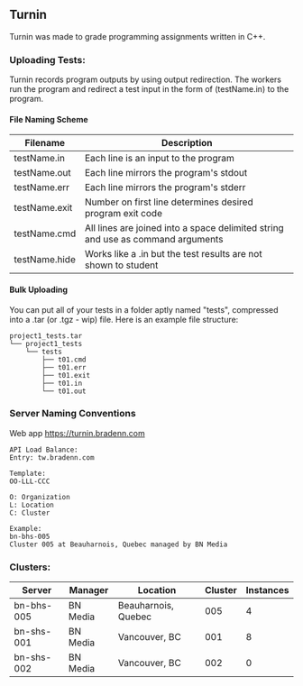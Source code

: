 ## Turnin
Turnin was made to grade programming assignments written in C++.

### Uploading Tests:

Turnin records program outputs by using output redirection. The workers run the program and redirect a test input
in the form of (testName.in) to the program.


#### File Naming Scheme

| Filename      | Description                                                                     |
|---------------|---------------------------------------------------------------------------------|
| testName.in   | Each line is an input to the program                                            |
| testName.out  | Each line mirrors the program's stdout                                          |
| testName.err  | Each line mirrors the program's stderr                                          |
| testName.exit | Number on first line determines desired program exit code                       |
| testName.cmd  | All lines are joined into a space delimited string and use as command arguments |
| testName.hide | Works like a .in but the test results are not shown to student                  |

#### Bulk Uploading
You can put all of your tests in a folder aptly named "tests", compressed into a .tar (or .tgz - wip) file.
Here is an example file structure:
```
project1_tests.tar
└── project1_tests
    └── tests
        ├── t01.cmd
        ├── t01.err
        ├── t01.exit
        ├── t01.in
        └── t01.out
```

### Server Naming Conventions
Web app https://turnin.bradenn.com
```
API Load Balance:
Entry: tw.bradenn.com

Template:
OO-LLL-CCC

O: Organization
L: Location
C: Cluster

Example:
bn-bhs-005
Cluster 005 at Beauharnois, Quebec managed by BN Media
```

### Clusters:

| Server     | Manager  | Location            | Cluster | Instances |
|------------|----------|---------------------|---------|-----------|
| bn-bhs-005 | BN Media | Beauharnois, Quebec | 005     | 4         |
| bn-shs-001 | BN Media | Vancouver, BC       | 001     | 8         |
| bn-shs-002 | BN Media | Vancouver, BC       | 002     | 0         |
